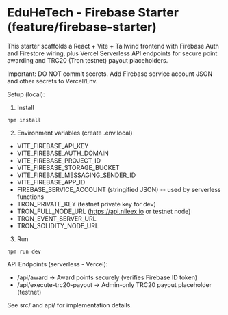 # EduHeTech - Firebase Starter (feature/firebase-starter)

This starter scaffolds a React + Vite + Tailwind frontend with Firebase Auth and Firestore wiring, plus Vercel Serverless API endpoints for secure point awarding and TRC20 (Tron testnet) payout placeholders.

Important: DO NOT commit secrets. Add Firebase service account JSON and other secrets to Vercel/Env.

Setup (local):

1. Install

```
npm install
```

2. Environment variables (create .env.local)

- VITE_FIREBASE_API_KEY
- VITE_FIREBASE_AUTH_DOMAIN
- VITE_FIREBASE_PROJECT_ID
- VITE_FIREBASE_STORAGE_BUCKET
- VITE_FIREBASE_MESSAGING_SENDER_ID
- VITE_FIREBASE_APP_ID
- FIREBASE_SERVICE_ACCOUNT (stringified JSON) -- used by serverless functions
- TRON_PRIVATE_KEY (testnet private key for dev)
- TRON_FULL_NODE_URL (https://api.nileex.io or testnet node)
- TRON_EVENT_SERVER_URL
- TRON_SOLIDITY_NODE_URL

3. Run

```
npm run dev
```

API Endpoints (serverless - Vercel):
- /api/award -> Award points securely (verifies Firebase ID token)
- /api/execute-trc20-payout -> Admin-only TRC20 payout placeholder (testnet)

See src/ and api/ for implementation details.
